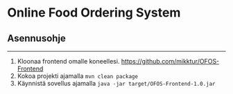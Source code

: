 # Online Food Ordering System
## Asennusohje

---

1. Kloonaa frontend omalle koneellesi. https://github.com/mikktur/OFOS-Frontend
2. Kokoa projekti ajamalla `mvn clean package`
3. Käynnistä sovellus ajamalla `java -jar target/OFOS-Frontend-1.0.jar`
